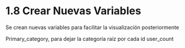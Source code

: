 # **1.8 Crear Nuevas Variables**

Se crean nuevas variables para facilitar la visualización posteriormente

Primary_category, para dejar la categoría raiz por cada id
user_count






## 
```sql
```
